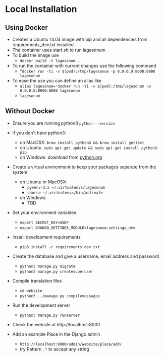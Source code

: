 # Local Installation

## Using Docker

* Creates a Ubuntu 14.04 image with pip and all dependencies from requirements_dev.txt installed.
* The container uses start.sh to run lagesonum.
* To build the image use
    * `docker build -t lagesonum .`
* To run the container with current changes use the following command
    * *`docker run -ti -v $(pwd):/tmp/lagesonum -p 0.0.0.0:8000:8000 lagesonum`
* To ease the use you can define an alias like
    * `alias lagesonum='docker run -ti -v $(pwd):/tmp/lagesonum -p 0.0.0.0:8000:8000 lagesonum'`
    * `lagesonum`

## Without Docker

* Ensure you are running python3 `python --version`
* if you don't have python3:
    * on MacOSX: `brew install python3 && brew install gettext`
    * on Ubuntu: `sudo apt-get update && sudo apt-get install python3-pip`
    * on Windows: download from [python.org](https://www.python.org/downloads/windows)

* Create a virtual environment to keep your packages separate from the system
    * on Ubuntu or MacOSX:
        * `pyvenv-3.5 ~/.virtualenvs/lagesonum`
        * `source ~/.virtualenvs/bin/activate`
    * on Windows:
        * TBD

* Set your environment variables
    * `export SECRET_KEY=ASDF`
    * `export DJANGO_SETTINGS_MODULE=lagesonum.settings_dev`

* Install development requirements
    * `pip3 install -r requirements_dev.txt`

* Create the database and give a username, email address and password
    * `python3 manage.py migrate`
    * `python3 manage.py createsuperuser`

* Compile translation files
	* `cd website`
	* `python3 ../manage.py compilemessages`

* Run the development server
    * `python3 manage.py runserver`

* Check the website at http://localhost:8000

* Add an example Place in the Django admin
	* `http://localhost:8000/admin/website/place/add/`
	* try Pattern `.*` to accept any string
